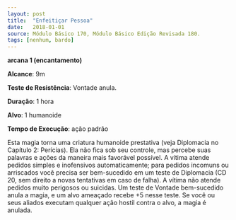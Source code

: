 ```yaml
---
layout: post
title:  "Enfeitiçar Pessoa"
date:   2018-01-01
source: Módulo Básico 170, Módulo Básico Edição Revisada 180.
tags: [nenhum, bardo]
---
```


**arcana 1 (encantamento)**

**Alcance**: 9m

**Teste de Resistência**: Vontade anula.

**Duração**: 1 hora

**Alvo**: 1 humanoide

**Tempo de Execução**: ação padrão

Esta magia torna uma criatura humanoide prestativa (veja Diplomacia no Capítulo 2: Perícias). Ela não fica sob seu controle, mas percebe suas palavras e ações da maneira mais favorável possível. A vítima atende pedidos simples e inofensivos automaticamente; para pedidos incomuns ou arriscados você precisa ser bem-sucedido em um teste de Diplomacia (CD 20, sem direito a novas tentativas em caso de falha). A vítima não atende pedidos muito perigosos ou suicidas.
Um teste de Vontade bem-sucedido anula a magia, e um alvo ameaçado recebe +5 nesse teste. Se você ou seus aliados executam qualquer ação hostil contra o alvo, a magia é anulada.
